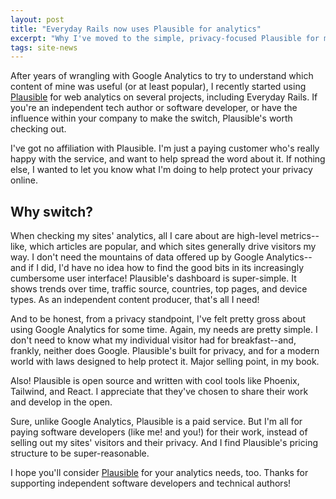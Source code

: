 ```yaml
---
layout: post
title: "Everyday Rails now uses Plausible for analytics"
excerpt: "Why I've moved to the simple, privacy-focused Plausible for my visitor analytics needs."
tags: site-news
---
```


After years of wrangling with Google Analytics to try to understand which content of mine was useful (or at least popular), I recently started using [Plausible] for web analytics on several projects, including Everyday Rails. If you're an independent tech author or software developer, or have the influence within your company to make the switch, Plausible's worth checking out.

I've got no affiliation with Plausible. I'm just a paying customer who's really happy with the service, and want to help spread the word about it. If nothing else, I wanted to let you know what I'm doing to help protect your privacy online.

[Plausible]: https://plausible.io

## Why switch?

When checking my sites' analytics, all I care about are high-level metrics--like, which articles are popular, and which sites generally drive visitors my way. I don't need the mountains of data offered up by Google Analytics--and if I did, I'd have no idea how to find the good bits in its increasingly cumbersome user interface! Plausible's dashboard is super-simple. It shows trends over time, traffic source, countries, top pages, and device types. As an independent content producer, that's all I need!

And to be honest, from a privacy standpoint, I've felt pretty gross about using Google Analytics for some time. Again, my needs are pretty simple. I don't need to know what my individual visitor had for breakfast--and, frankly, neither does Google. Plausible's built for privacy, and for a modern world with laws designed to help protect it. Major selling point, in my book.

Also! Plausible is open source and written with cool tools like Phoenix, Tailwind, and React. I appreciate that they've chosen to share their work and develop in the open.

Sure, unlike Google Analytics, Plausible is a paid service. But I'm all for paying software developers (like me! and you!) for their work, instead of selling out my sites' visitors and their privacy. And I find Plausible's pricing structure to be super-reasonable.

I hope you'll consider [Plausible] for your analytics needs, too. Thanks for supporting independent software developers and technical authors!
